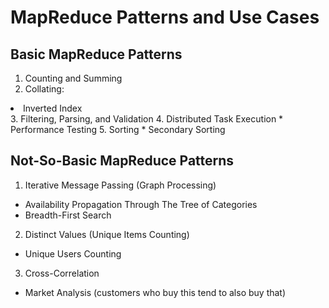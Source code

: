 <h1>MapReduce Patterns and Use Cases</h1>

## Basic MapReduce Patterns
1. Counting and Summing
2. Collating:
  <li> Inverted Index </li>
3. Filtering, Parsing, and Validation
4. Distributed Task Execution
  * Performance Testing
5. Sorting
  * Secondary Sorting

## Not-So-Basic MapReduce Patterns
1. Iterative Message Passing (Graph Processing)
  * Availability Propagation Through The Tree of Categories
  * Breadth-First Search
2. Distinct Values (Unique Items Counting)
  * Unique Users Counting
3. Cross-Correlation
  * Market Analysis (customers who buy this tend to also buy that)
